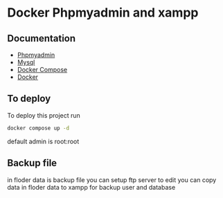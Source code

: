 
# Docker Phpmyadmin and xampp




## Documentation

 - [Phpmyadmin](https://www.phpmyadmin.net/)
 - [Mysql](https://dev.mysql.com/doc/)
 - [Docker Compose](https://docs.docker.com/compose/)
  - [Docker](https://docs.docker.com/)


## To  deploy 

To deploy this project run

```bash
docker compose up -d
```

default admin is 
root:root





## Backup file
in floder data is backup file you can setup ftp server to edit
you can copy data in floder data to xampp for backup user and database





    
